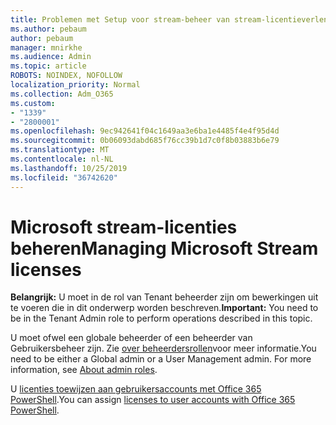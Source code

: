 ```yaml
---
title: Problemen met Setup voor stream-beheer van stream-licentieverlening
ms.author: pebaum
author: pebaum
manager: mnirkhe
ms.audience: Admin
ms.topic: article
ROBOTS: NOINDEX, NOFOLLOW
localization_priority: Normal
ms.collection: Adm_O365
ms.custom:
- "1339"
- "2800001"
ms.openlocfilehash: 9ec942641f04c1649aa3e6ba1e4485f4e4f95d4d
ms.sourcegitcommit: 0b06093dabd685f76cc39b1d7c0f8b03883b6e79
ms.translationtype: MT
ms.contentlocale: nl-NL
ms.lasthandoff: 10/25/2019
ms.locfileid: "36742620"
---
```

# <a name="managing-microsoft-stream-licenses"></a><span data-ttu-id="9cf6e-102">Microsoft stream-licenties beheren</span><span class="sxs-lookup"><span data-stu-id="9cf6e-102">Managing Microsoft Stream licenses</span></span>

<span data-ttu-id="9cf6e-103">**Belangrijk:** U moet in de rol van Tenant beheerder zijn om bewerkingen uit te voeren die in dit onderwerp worden beschreven.</span><span class="sxs-lookup"><span data-stu-id="9cf6e-103">**Important:** You need to be in the Tenant Admin role to perform operations described in this topic.</span></span>

<span data-ttu-id="9cf6e-104">U moet ofwel een globale beheerder of een beheerder van Gebruikersbeheer zijn. Zie [over beheerdersrollen](https://docs.microsoft.com/office365/admin/add-users/about-admin-roles)voor meer informatie.</span><span class="sxs-lookup"><span data-stu-id="9cf6e-104">You need to be either a Global admin or a User Management admin. For more information, see [About admin roles](https://docs.microsoft.com/office365/admin/add-users/about-admin-roles).</span></span>

<span data-ttu-id="9cf6e-105">U [licenties toewijzen aan gebruikersaccounts met Office 365 PowerShell](https://go.microsoft.com/fwlink/p/?linkid=850410).</span><span class="sxs-lookup"><span data-stu-id="9cf6e-105">You can assign [licenses to user accounts with Office 365 PowerShell](https://go.microsoft.com/fwlink/p/?linkid=850410).</span></span>

